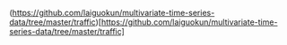 (https://github.com/laiguokun/multivariate-time-series-data/tree/master/traffic)[https://github.com/laiguokun/multivariate-time-series-data/tree/master/traffic]
